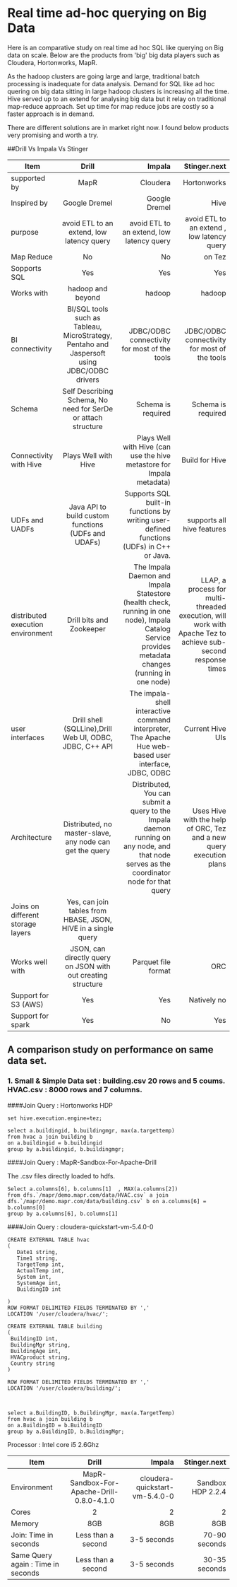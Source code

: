 # Real time ad-hoc querying on Big Data 

Here is an comparative study on real time ad hoc SQL like querying on Big data on scale. Below are the products from 'big'  big data players such as Cloudera, Hortonworks, MapR.

As the hadoop clusters are going large and large, traditional batch processing is inadequate for data analysis. Demand for SQL like ad hoc quering on big data sitting in large hadoop clusters is increasing all the time. 
Hive served up to an extend for analysing big data but it relay on traditional map-reduce approach. Set up time for map reduce jobs are costly so a faster approach is in demand. 

There are different solutions are in market right now. I found below products very promising and worth a try. 


##Drill Vs Impala Vs Stinger



| Item        | Drill           | Impala  | Stinger.next|
| ------------- |:-------------:| -----:|  ----------:|
| supported by      | MapR | Cloudera | Hortonworks    |
| Inspired by     | Google Dremel     |  Google Dremel |  Hive   |
|    purpose   |avoid ETL to an extend, low latency query |avoid ETL to an extend, low latency query   |avoid ETL to an extend , low latency query   | 
| Map Reduce      | No | No | on Tez   |
| Sopports SQL      | Yes | Yes  | Yes   |
| Works with      | hadoop and beyond | hadoop |  hadoop  |
|     BI connectivity  | BI/SQL tools such as Tableau, MicroStrategy, Pentaho and Jaspersoft using JDBC/ODBC drivers | JDBC/ODBC connectivity for most of the tools | JDBC/ODBC connectivity for most of the tools   |
|  Schema     | Self Describing Schema, No need for SerDe or attach structure | Schema is required | Schema is required    |
|   Connectivity with Hive    | Plays Well with Hive  | Plays Well with Hive (can use the hive metastore for Impala metadata) | Build for  Hive   |
|   UDFs and UADFs    |Java API to build custom functions (UDFs and UDAFs)  | Supports SQL built-in functions by writing user-defined functions (UDFs) in C++ or Java. |  supports all hive features  |
|   distributed execution environment    | Drill bits and Zookeeper | The Impala Daemon and Impala Statestore (health check, running in one node), Impala Catalog Service provides metadata changes (running in one node)   | LLAP, a process for multi-threaded execution, will work with Apache Tez to achieve sub-second response times   |
| user interfaces   | Drill shell (SQLLine),Drill Web UI, ODBC, JDBC, C++ API  | The impala-shell interactive command interpreter, The Apache Hue web-based user interface, JDBC, ODBC  | Current Hive UIs   |
|   Architecture    | Distributed, no master-slave, any node can get the query | Distributed, You can submit a query to the Impala daemon running on any node, and that node serves as the coordinator node for that query | Uses Hive with the help of ORC, Tez and a new query execution plans   |
|   Joins on different storage layers    | Yes, can join tables from HBASE, JSON, HIVE in a single query |  |    |
|   Works well with    | JSON, can directly query on JSON with out  creating structure  | Parquet file format | ORC   |
|   Support for S3 (AWS)  | Yes  | Yes | Natively no    |
|   Support for spark  | Yes  | No |  Yes  |

## A comparison study on performance on same data set. 

### 1. Small & Simple Data set : building.csv 20 rows and 5 coums. HVAC.csv : 8000 rows and 7 columns.

####Join Query : Hortonworks HDP
```
set hive.execution.engine=tez;

select a.buildingid, b.buildingmgr, max(a.targettemp)
from hvac a join building b
on a.buildingid = b.buildingid
group by a.buildingid, b.buildingmgr;
```

####Join Query : MapR-Sandbox-For-Apache-Drill

The .csv files directly loaded to hdfs.

```
Select a.columns[6], b.columns[1]  , MAX(a.columns[2]) 
from dfs.`/mapr/demo.mapr.com/data/HVAC.csv` a join  
dfs.`/mapr/demo.mapr.com/data/building.csv` b on a.columns[6] = b.columns[0]
group by a.columns[6], b.columns[1]

```
####Join Query : cloudera-quickstart-vm-5.4.0-0

```
CREATE EXTERNAL TABLE hvac
(
   Date1 string,
   Time1 string,
   TargetTemp int,
   ActualTemp int,
   System int,
   SystemAge int,
   BuildingID int
  
)
ROW FORMAT DELIMITED FIELDS TERMINATED BY ','
LOCATION '/user/cloudera/hvac/';

CREATE EXTERNAL TABLE building
(
 BuildingID int,
 BuildingMgr string,
 BuildingAge int,
 HVACproduct string,
 Country string
)

ROW FORMAT DELIMITED FIELDS TERMINATED BY ','
LOCATION '/user/cloudera/building/';



select a.BuildingID, b.BuildingMgr, max(a.TargetTemp)
from hvac a join building b
on a.BuildingID = b.BuildingID
group by a.BuildingID, b.BuildingMgr;

```

Processor :  Intel core i5 2.6Ghz

| Item        | Drill           | Impala  | Stinger.next|
| ------------- |:-------------:| -----:|  ----------:|
| Environment      | MapR-Sandbox-For-Apache-Drill-0.8.0-4.1.0| cloudera-quickstart-vm-5.4.0-0| Sandbox HDP 2.2.4    |
|   Cores  | 2  | 2 |  2  |
|   Memory  | 8GB  | 8GB |  8GB  |
|    Join: Time in seconds  | Less than a second |  3-5 seconds  |70-90 seconds |
|   Same Query again : Time in seconds | Less than a second   | 3-5 seconds |30-35 seconds|  




